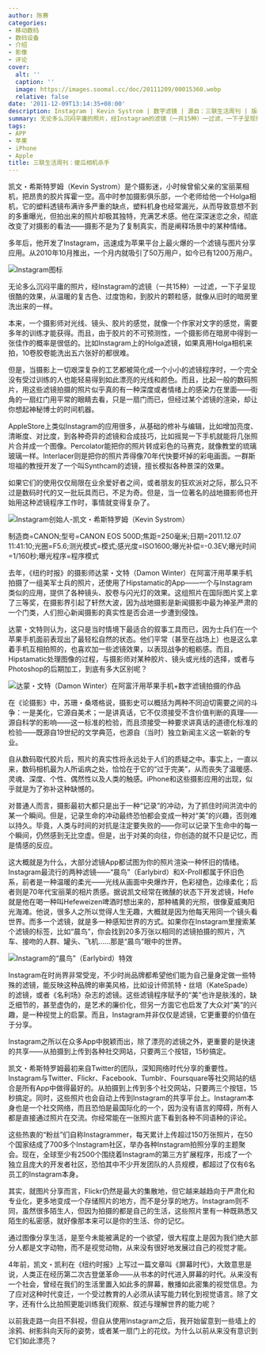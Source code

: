 ```yaml
---
author: 陈赛
categories:
- 移动数码
- 数码设备
- 介绍
- 影像
- 评论
cover:
  alt: ''
  caption: ''
  image: https://images.soomal.cc/doc/20111209/00015360.webp
  relative: false
date: '2011-12-09T13:14:35+08:00'
description: Instagram | Kevin Systrom | 数字滤镜 | 源自：三联生活周刊 | 版权：转载 |  平均/总评分：09.75/39
summary: 无论多么沉闷平庸的照片，经Instagram的滤镜（一共15种）一过滤，一下子呈现很酷的效果，从温暖的复古色、过度饱和，到胶片的颗粒感，就像从旧时的暗房里洗出来的一样。本来，一个摄影师对光线、镜头、胶片的感觉，就像一个作家对文字的感觉，需要多年的训练才能获得。而且，由于胶片的不可预测性，一个摄影师在暗房中得到一张佳作的概率……
tags:
- APP
- 苹果
- iPhone
- Apple
title: 三联生活周刊：傻瓜相机杀手
---
```


凯文・希斯特罗姆（Kevin Systrom）是个摄影迷，小时候曾偷父亲的宝丽莱相机，把昂贵的胶片挥霍一空。高中时参加摄影俱乐部，一个老师给他一个Holga相机，它的塑料透镜布满许多严重的缺点，塑料机身也经常漏光，从而导致意想不到的多重曝光，但拍出来的照片却极其独特，充满艺术感。他在深深迷恋之余，彻底改变了对摄影的看法――摄影不是为了复制真实，而是阐释场景中的某种情绪。

多年后，他开发了Instagram，迅速成为苹果平台上最火爆的一个滤镜与图片分享应用。从2010年10月推出，一个月内就吸引了50万用户，如今已有1200万用户。

![Instagram图标](https://images.soomal.cc/doc/20111209/00015360.webp)





无论多么沉闷平庸的照片，经Instagram的滤镜（一共15种）一过滤，一下子呈现很酷的效果，从温暖的复古色、过度饱和，到胶片的颗粒感，就像从旧时的暗房里洗出来的一样。

本来，一个摄影师对光线、镜头、胶片的感觉，就像一个作家对文字的感觉，需要多年的训练才能获得。而且，由于胶片的不可预测性，一个摄影师在暗房中得到一张佳作的概率是很低的。比如Instagram上的Holga滤镜，如果真用Holga相机来拍，10卷胶卷能洗出五六张好的都很难。

但是，当摄影上一切艰深复杂的工艺都被简化成一个小小的滤镜程序时，一个完全没有受过训练的人也能轻易得到如此漂亮的光线和颜色。而且，比起一般的数码照片，用这些滤镜拍摄的照片似乎真的有一种深度或者情绪上的感染力在里面――街角的一扇红门用平常的眼睛去看，只是一扇门而已，但经过某个滤镜的渲染，却让你想起神秘博士的时间机器。

AppleStore上类似Instagram的应用很多，从基础的修补与编辑，比如增加亮度、清晰度、对比度，到各种奇异的滤镜和合成技巧，比如摇晃一下手机就能将几张照片合并成一个图像。Percolator能把你的照片转成彩色的马赛克，就像教堂的琉璃玻璃一样。Interlacer则是把你的照片弄得像70年代快要坏掉的彩电画面。一群斯坦福的教授开发了一个叫Synthcam的滤镜，擅长模拟各种景深的效果。

如果它们的使用仅仅局限在业余爱好者之间，或者朋友的狂欢派对之际，那么只不过是数码时代的又一批玩具而已，不足为奇。但是，当一位著名的战地摄影师也开始用这种滤镜程序工作时，事情就变得复杂了。

![Instagram创始人-凯文・希斯特罗姆（Kevin Systrom）](https://images.soomal.cc/doc/20111209/00015359.webp)

制造商=CANON;型号=CANON EOS 500D;焦距=250毫米;日期=2011.12.07 11:41:10;光圈=F5.6;测光模式=模式;感光度=ISO1600;曝光补偿=-0.3EV;曝光时间=1/160秒;曝光程序=程序模式



去年，《纽约时报》的摄影师达蒙・文特（Damon Winter）在阿富汗用苹果手机拍摄了一组美军士兵的照片，还使用了Hipstamatic的App――一个与Instagram类似的应用，提供了各种镜头、胶卷与闪光灯的效果。这组照片在国际图片奖上拿了三等奖，在摄影界引起了轩然大波，因为战地摄影是新闻摄影中最为神圣严肃的一个门类，人们担心新闻摄影的真实性是否会进一步遭到侵蚀。

达蒙・文特则认为，这只是当时情境下最适合的叙事工具而已，因为士兵们在一个苹果手机面前表现出了最轻松自然的状态。他们平常（甚至在战场上）也是这么拿着手机互相拍照的，也喜欢加一些滤镜效果，以表现战争的粗粝感。而且，Hipstamatic处理图像的过程，与摄影师对某种胶片、镜头或光线的选择，或者与Photoshop的后期加工，到底有多大区别呢？

![达蒙・文特（Damon Winter）在阿富汗用苹果手机+数字滤镜拍摄的作品](https://images.soomal.cc/doc/20111209/00015361.webp)





在《论摄影》中，苏珊・桑塔格说，摄影史可以概括为两种不同迫切需要之间的斗争：一是美化，它源自美术；一是讲真话，它不仅须接受不含价值判断的真理――源自科学的影响――这一标准的检验，而且须接受一种要求讲真话的道德化标准的检验――既源自19世纪的文学典范，也源自（当时）独立新闻主义这一崭新的专业。

自从数码取代胶片后，照片的真实性将永远处于人们的质疑之中。事实上，一直以来，数码相机最为人所诟病之处，恰恰在于它的“过于完美”，从而丧失了温暖感、灵魂、深度、个性、偶然性以及人类的触感。iPhone和这些摄影应用的出现，似乎就是为了弥补这种缺憾的。

对普通人而言，摄影最初大都只是出于一种“记录”的冲动，为了抓住时间洪流中的某一个瞬间。但是，记录生命的冲动最终恐怕都会变成一种对“美”的兴趣，否则难以持久。毕竟，人类与时间的对抗是注定要失败的――你可以记录下生命中的每一个瞬间，仍然感到无比空虚。但是，出于对美的向往，你创造的就不只是记忆，而是情感的反应。

这大概就是为什么，大部分滤镜App都试图为你的照片渲染一种怀旧的情绪。Instagram最流行的两种滤镜――“晨鸟”（Earlybird）和X-ProⅡ都属于怀旧色系，前者是一种温暖的柔光――光线从画面中央爆炸开，色彩褪色，边缘柔化；后者则是70年代宝丽莱的相片质感。据说凯文经常在微醺的状态下开发滤镜，Hefe就是他在喝一种叫Hefeweizen啤酒时想出来的，那种橘黄的光照，很像夏威夷阳光海滩。他说，很多人之所以觉得人生无趣，大概就是因为他每天用同一个镜头看世界。而多一个滤镜，就是多一种感知世界的方式。如果你在Instagram里搜索某个滤镜的标签，比如“晨鸟”，你会找到20多万张以相同的滤镜拍摄的照片，汽车、接吻的人群、罐头、飞机……那是“晨鸟”眼中的世界。

![Instagram的“晨鸟”（Earlybird）特效](https://images.soomal.cc/doc/20111209/00015362.webp)





Instagram在时尚界非常受宠，不少时尚品牌都希望他们能为自己量身定做一些特殊的滤镜，能反映这种品牌的审美风格，比如设计师凯特・丝培（KateSpade）的滤镜，或者《名利场》杂志的滤镜。这些滤镜程序赋予的“美”也许是肤浅的，缺乏细节的，甚至虚伪的，是艺术的廉价化，但另一方面它也启发了大众对“美”的兴趣，是一种视觉上的启蒙。而且，Instagram并非仅仅是滤镜，它更重要的价值在于分享。

Instagram之所以在众多App中脱颖而出，除了漂亮的滤镜之外，更重要的是快速的共享――从拍摄到上传到各种社交网站，只要两三个按钮，15秒搞定。

凯文・希斯特罗姆最初来自Twitter的团队，深知网络时代分享的重要性。Instagram与Twitter、Flickr、Facebook、Tumblr、Foursquare等社交网站的结合是所有App中做得最好的。从拍摄到上传到多个社交网站，只要两三个按钮，15秒搞定。同时，这些照片也会自动上传到Instagram的共享平台上。Instagram本身也是一个社交网络，而且恐怕是最国际化的一个，因为没有语言的障碍，所有人都是直接通过照片在交流。你经常能在一张照片底下看到各种不同语种的评论。

这些热衷的“粉丝”们自称Instagrammer，每天累计上传超过150万张照片，在50个国家结成了700多个Instagram社区，举办各种Instagram拍照分享的主题聚会。现在，全球至少有2500个围绕着Instagram的第三方扩展程序，形成了一个独立且庞大的开发者社区，恐怕其中不少开发团队的人员规模，都超过了仅有6名员工的Instagram本身。

其实，就图片分享而言，Flickr仍然是最大的集散地，但它越来越趋向于严肃化和专业化，更多地变成一个存储照片的地方，而不是分享的地方。Instagram则不同，虽然很多陌生人，但因为拍摄的都是自己的生活，这些照片里有一种既熟悉又陌生的私密感，就好像那本来可以是你的生活、你的记忆。

通过图像分享生活，是至今未能被满足的一个欲望，很大程度上是因为我们绝大部分人都是文字动物，而不是视觉动物，从来没有很好地发展过自己的视觉才能。

4年前，凯文・凯利在《纽约时报》上写过一篇文章叫《屏幕时代》，大致意思是说，人类正在经历第二次古登堡革命――从书本的时代进入屏幕的时代。从来没有一个社会，曾经在我们的生活里置入如此多的屏幕，散播如此密集的视觉信息。为了应对这种时代变迁，一个受过教育的人必须从读写能力转化到视觉语言。除了文字，还有什么比拍照更能训练我们观察、叙述与理解世界的能力呢？

以前我走路一向目不斜视，但自从使用Instagram之后，我开始留意到一些墙上的涂鸦、树影斜向天际的姿势，或者某一扇门上的花纹。为什么以前从来没有意识到它们如此漂亮？